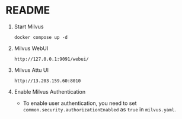 # README

1. Start Milvus

    `docker compose up -d`

2. Milvus WebUI

    `http://127.0.0.1:9091/webui/`

3. Milvus Attu UI

   `http://13.203.159.60:8010`

4. Enable Milvus Authentication

   - To enable user authentication, you need to set `common.security.authorizationEnabled` as `true` in `milvus.yaml`.
